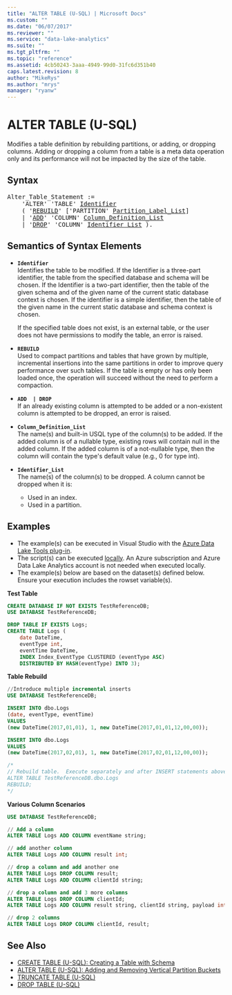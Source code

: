 ```yaml
---
title: "ALTER TABLE (U-SQL) | Microsoft Docs"
ms.custom: ""
ms.date: "06/07/2017"
ms.reviewer: ""
ms.service: "data-lake-analytics"
ms.suite: ""
ms.tgt_pltfrm: ""
ms.topic: "reference"
ms.assetid: 4cb50243-3aaa-4949-99d0-31fc6d351b40
caps.latest.revision: 8
author: "MikeRys"
ms.author: "mrys"
manager: "ryanw"
---
```


# ALTER TABLE (U-SQL)
Modifies a table definition by rebuilding partitions, or adding, or dropping columns.  Adding or dropping a column from a table is a meta data operation only and its performance will not be impacted by the size of the table. 

## Syntax
<pre>
Alter_Table_Statement := 
    'ALTER' 'TABLE' <a href="#ident">Identifier</a>   
    ( '<a href="#rebuild">REBUILD</a>' ['PARTITION' <a href="alter-table-u-sql-adding-and-removing-vertical-partition-buckets.md#partition_label_list">Partition_Label_List</a>]
    | '<a href="#add_drop">ADD</a>' 'COLUMN' <a href="#cdl">Column_Definition_List</a>     
    | '<a href="#add_drop">DROP</a>' 'COLUMN' <a href="#identList">Identifier_List</a> ).  
</pre>


## Semantics of Syntax Elements  
- <a name="ident"></a>**`Identifier`**   
  Identifies the table to be modified. If the Identifier is a three-part identifier, the table from the specified database and schema will be chosen. If the Identifier is a two-part identifier, then the table of the given schema and of the given name of the current static database context is chosen. If the identifier is a simple identifier, then the table of the given name in the current static database and schema context is chosen.  
    
  If the specified table does not exist, is an external table, or the user does not have permissions to modify the table, an error is raised. 
      
- <a name="rebuild"></a>**`REBUILD`**  
  Used to compact partitions and tables that have grown by multiple, incremental insertions into the same partitions in order to improve query performance over such tables.  If the table is empty or has only been loaded once, the operation will succeed without the need to perform a compaction.

- <a name="add_drop"></a>**`ADD  | DROP`**  
  If an already existing column is attempted to be added or a non-existent column is attempted to be dropped, an error is raised.  
      
- <a name="cdl"></a>**`Column_Definition_List`**       
  The name(s) and built-in USQL type of the column(s) to be added.  If the added column is of a nullable type, existing rows will contain null in the added column.  If the added column is of a not-nullable type, then the column will contain the type's default value (e.g., 0 for type int).  

- <a name="identList"></a>**`Identifier_List`**  
  The name(s) of the column(s) to be dropped.  A column cannot be dropped when it is: 
     * Used in an index. 
     * Used in a partition.

## Examples
- The example(s) can be executed in Visual Studio with the [Azure Data Lake Tools plug-in](https://www.microsoft.com/download/details.aspx?id=49504).  
- The script(s) can be executed [locally](https://docs.microsoft.com/azure/data-lake-analytics/data-lake-analytics-data-lake-tools-local-run).  An Azure subscription and Azure Data Lake Analytics account is not needed when executed locally.
- The example(s) below are based on the dataset(s) defined below.  Ensure your execution includes the rowset variable(s).  
 

**Test Table**   
```sql
CREATE DATABASE IF NOT EXISTS TestReferenceDB; 
USE DATABASE TestReferenceDB;

DROP TABLE IF EXISTS Logs;
CREATE TABLE Logs (
    date DateTime, 
    eventType int, 
    eventTime DateTime, 
    INDEX Index_EventType CLUSTERED (eventType ASC) 
    DISTRIBUTED BY HASH(eventType) INTO 3);
```

**Table Rebuild**   
```sql
//Introduce multiple incremental inserts
USE DATABASE TestReferenceDB;

INSERT INTO dbo.Logs
(date, eventType, eventTime)
VALUES
(new DateTime(2017,01,01), 1, new DateTime(2017,01,01,12,00,00));

INSERT INTO dbo.Logs
VALUES
(new DateTime(2017,02,01), 1, new DateTime(2017,02,01,12,00,00));

/*
// Rebuild table.  Execute separately and after INSERT statements above.
ALTER TABLE TestReferenceDB.dbo.Logs
REBUILD;
*/
```

**Various Column Scenarios**    
```sql
USE DATABASE TestReferenceDB;

// Add a column
ALTER TABLE Logs ADD COLUMN eventName string;

// add another column
ALTER TABLE Logs ADD COLUMN result int;

// drop a column and add another one
ALTER TABLE Logs DROP COLUMN result;
ALTER TABLE Logs ADD COLUMN clientId string;

// drop a column and add 3 more columns
ALTER TABLE Logs DROP COLUMN clientId;
ALTER TABLE Logs ADD COLUMN result string, clientId string, payload int?;

// drop 2 columns
ALTER TABLE Logs DROP COLUMN clientId, result;
```

## See Also  
* [CREATE TABLE (U-SQL): Creating a Table with Schema](create-table-u-sql-creating-a-table-with-schema.md)   
* [ALTER TABLE (U-SQL): Adding and Removing Vertical Partition Buckets](alter-table-u-sql-adding-and-removing-vertical-partition-buckets.md)
* [TRUNCATE TABLE (U-SQL)](truncate-table-u-sql.md)
* [DROP TABLE (U-SQL)](drop-table-u-sql.md)  
